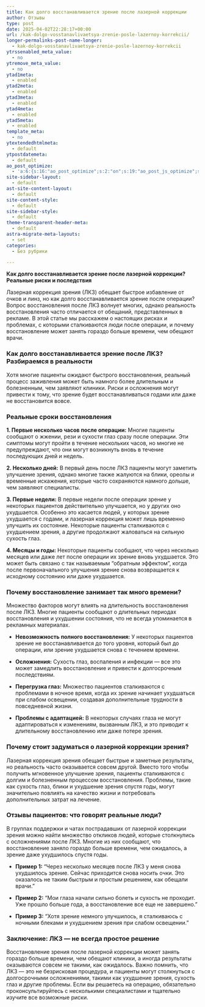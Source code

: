 ```yaml
---
title: Как долго восстанавливается зрение после лазерной коррекции
author: Отзывы
type: post
date: 2025-04-02T22:28:17+00:00
url: /kak-dolgo-vosstanavlivaetsya-zrenie-posle-lazernoy-korrekcii/
longer-permalinks-post-name-longer:
  - kak-dolgo-vosstanavlivaetsya-zrenie-posle-lazernoy-korrekcii
ytrssenabled_meta_value:
  - no
ytremove_meta_value:
  - no
ytad1meta:
  - enabled
ytad2meta:
  - enabled
ytad3meta:
  - enabled
ytad4meta:
  - enabled
ytad5meta:
  - enabled
template_meta:
  - no
ytextendedhtmlmeta:
  - default
ytpostdatemeta:
  - default
ao_post_optimize:
  - 'a:6:{s:16:"ao_post_optimize";s:2:"on";s:19:"ao_post_js_optimize";s:2:"on";s:20:"ao_post_css_optimize";s:2:"on";s:12:"ao_post_ccss";s:2:"on";s:16:"ao_post_lazyload";s:2:"on";s:15:"ao_post_preload";s:0:"";}'
site-sidebar-layout:
  - default
ast-site-content-layout:
  - default
site-content-style:
  - default
site-sidebar-style:
  - default
theme-transparent-header-meta:
  - default
astra-migrate-meta-layouts:
  - set
categories:
  - Без рубрики

---
```

<p class="" data-start="0" data-end="93">
  <strong data-start="0" data-end="93">Как долго восстанавливается зрение после лазерной коррекции? Реальные риски и последствия</strong>
</p>

<p class="" data-start="95" data-end="545">
  Лазерная коррекция зрения (ЛКЗ) обещает быстрое избавление от очков и линз, но как долго восстанавливается зрение после операции? Вопрос восстановления после ЛКЗ волнует многих, однако реальность восстановления часто отличается от обещаний, представленных в рекламе. В этой статье мы расскажем о настоящих рисках и проблемах, с которыми сталкиваются люди после операции, и почему восстановление может занять гораздо больше времени, чем обещают врачи.
</p>

<h3 class="" data-start="547" data-end="621">
  Как долго восстанавливается зрение после ЛКЗ? Разбираемся в реальности
</h3>

<p class="" data-start="623" data-end="895">
  Хотя многие пациенты ожидают быстрого восстановления, реальный процесс заживления может быть намного более длительным и болезненным, чем заявляют клиники. Риски и осложнения могут привести к тому, что зрение будет восстанавливаться годами или даже не восстановится вовсе.
</p>

<h3 class="" data-start="897" data-end="930">
  Реальные сроки восстановления
</h3>

<p class="" data-start="932" data-end="1204">
  <strong data-start="932" data-end="977">1. Первые несколько часов после операции:</strong> Многие пациенты сообщают о жжении, рези и сухости глаз сразу после операции. Эти симптомы могут пройти в течение нескольких часов, но многие не предупреждают, что они могут возникнуть вновь в течение последующих дней и недель.
</p>

<p class="" data-start="1206" data-end="1431">
  <strong data-start="1206" data-end="1228">2. Несколько дней:</strong> В первый день после ЛКЗ пациенты могут заметить улучшение зрения, однако многие также жалуются на блики, ореолы и временные искажения, которые часто сохраняются намного дольше, чем заявляют специалисты.
</p>

<p class="" data-start="1433" data-end="1808">
  <strong data-start="1433" data-end="1454">3. Первые недели:</strong> В первые недели после операции зрение у некоторых пациентов действительно улучшается, но у других оно ухудшается. Особенно это касается людей, у которых зрение ухудшается с годами, и лазерная коррекция может лишь временно улучшить их состояние. Некоторые пациенты сталкиваются с ухудшением зрения, а другие продолжают жаловаться на сильную сухость глаз.
</p>

<p class="" data-start="1810" data-end="2112">
  <strong data-start="1810" data-end="1831">4. Месяцы и годы:</strong> Некоторые пациенты сообщают, что через несколько месяцев или даже лет после операции их зрение вновь ухудшается. Это может быть связано с так называемым &#8220;обратным эффектом&#8221;, когда после первоначального улучшения зрение снова возвращается к исходному состоянию или даже ухудшается.
</p>

<h3 class="" data-start="2114" data-end="2167">
  Почему восстановление занимает так много времени?
</h3>

<p class="" data-start="2169" data-end="2377">
  Множество факторов могут влиять на длительность восстановления после ЛКЗ. Многие пациенты сообщают о длительных периодах восстановления и ухудшении состояния, что не всегда упоминается в рекламных материалах.
</p>

<ul data-start="2379" data-end="3076">
  <li class="" data-start="2379" data-end="2561">
    <p class="" data-start="2381" data-end="2561">
      <strong data-start="2381" data-end="2422">Невозможность полного восстановления:</strong> У некоторых пациентов зрение не восстанавливается до того уровня, который был до операции, или зрение ухудшается снова с течением времени.
    </p>
  </li>
  
  <li class="" data-start="2565" data-end="2699">
    <p class="" data-start="2567" data-end="2699">
      <strong data-start="2567" data-end="2582">Осложнения:</strong> Сухость глаз, воспаления и инфекции — все это может замедлить восстановление и привести к долгосрочным последствиям.
    </p>
  </li>
  
  <li class="" data-start="2701" data-end="2899">
    <p class="" data-start="2703" data-end="2899">
      <strong data-start="2703" data-end="2723">Перегрузка глаз:</strong> Множество пациентов сталкиваются с проблемами в ночное время, когда их зрение начинает ухудшаться при слабом освещении, создавая дополнительные трудности в повседневной жизни.
    </p>
  </li>
  
  <li class="" data-start="2901" data-end="3076">
    <p class="" data-start="2903" data-end="3076">
      <strong data-start="2903" data-end="2929">Проблемы с адаптацией:</strong> В некоторых случаях глаза не могут адаптироваться к изменениям, вызванным ЛКЗ, и это приводит к длительному восстановлению или даже потере зрения.
    </p>
  </li>
</ul>

<h3 class="" data-start="3078" data-end="3134">
  Почему стоит задуматься о лазерной коррекции зрения?
</h3>

<p class="" data-start="3136" data-end="3539">
  Лазерная коррекция зрения обещает быстрые и заметные результаты, но реальность часто оказывается совсем другой. Вместо того чтобы получить мгновенное улучшение зрения, пациенты сталкиваются с долгим и болезненным процессом восстановления. Проблемы, такие как сухость глаз, блики и ухудшение зрения спустя годы, могут значительно повлиять на качество жизни и потребовать дополнительных затрат на лечение.
</p>

<h3 class="" data-start="3541" data-end="3589">
  Отзывы пациентов: что говорят реальные люди?
</h3>

<p class="" data-start="3591" data-end="3871">
  В группах поддержки и чатах пострадавших от лазерной коррекции зрения можно найти множество откликов людей, которые столкнулись с осложнениями после ЛКЗ. Многие из них сообщают, что восстановление заняло гораздо больше времени, чем ожидалось, а зрение даже ухудшилось спустя годы.
</p>

<ul data-start="3873" data-end="4326">
  <li class="" data-start="3873" data-end="4063">
    <p class="" data-start="3875" data-end="4063">
      <strong data-start="3875" data-end="3888">Пример 1:</strong> &#8220;Через несколько месяцев после ЛКЗ у меня снова ухудшилось зрение. Сейчас приходится снова носить очки. Это оказалось не таким быстрым и простым решением, как обещали врачи.&#8221;
    </p>
  </li>
  
  <li class="" data-start="4067" data-end="4201">
    <p class="" data-start="4069" data-end="4201">
      <strong data-start="4069" data-end="4082">Пример 2:</strong> &#8220;Мои глаза начали сильно болеть и сухость не проходит. Уже прошло больше года, а восстановление все еще не завершено.&#8221;
    </p>
  </li>
  
  <li class="" data-start="4203" data-end="4326">
    <p class="" data-start="4205" data-end="4326">
      <strong data-start="4205" data-end="4218">Пример 3:</strong> &#8220;Хотя зрение немного улучшилось, я сталкиваюсь с ночными блеками и ухудшением зрения при слабом освещении.&#8221;
    </p>
  </li>
</ul>

<h3 class="" data-start="4328" data-end="4375">
  Заключение: ЛКЗ — не всегда простое решение
</h3>

<p class="" data-start="4377" data-end="4853">
  Восстановление зрения после лазерной коррекции может занять гораздо больше времени, чем обещают клиники, а иногда результаты оказываются совсем не такими, как ожидалось. Важно помнить, что ЛКЗ — это не безрисковая процедура, и пациенты могут столкнуться с долгосрочными осложнениями, такими как ухудшение зрения, сухость глаз и другие проблемы. Если вы решаетесь на операцию, обязательно проконсультируйтесь с несколькими специалистами и тщательно изучите все возможные риски.
</p>
